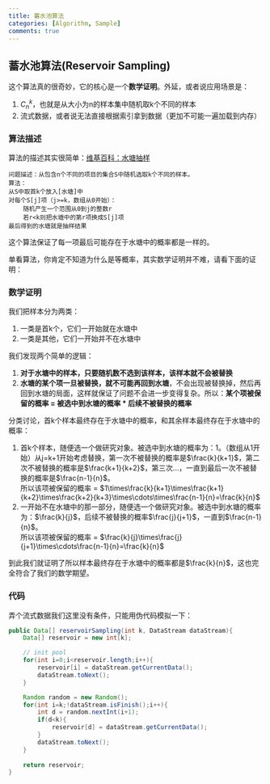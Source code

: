 ```yaml
---
title: 蓄水池算法
categories: [Algorithm, Sample]
comments: true
---
```


## 蓄水池算法(Reservoir Sampling)

这个算法真的很奇妙，它的核心是一个**数学证明**。外延，或者说应用场景是：

1. $C_n^k$，也就是从大小为n的样本集中随机取k个不同的样本
1. 流式数据，或者说无法直接根据索引拿到数据（更加不可能一遍加载到内存）

<!--more-->

### 算法描述

算法的描述其实很简单：[维基百科：水塘抽样](https://zh.wikipedia.org/zh-cn/%E6%B0%B4%E5%A1%98%E6%8A%BD%E6%A8%A3)

```
问题描述：从包含n个不同的项目的集合S中随机选取k个不同的样本。
算法：
从S中取首k个放入[水塘]中
对每个S[j]项（j>=k，数组从0开始）：
	随机产生一个范围从0到j的整数r
	若r<k则把水塘中的第r项换成S[j]项
最后得到的水塘就是抽样结果
```

这个算法保证了每一项最后可能存在于水塘中的概率都是一样的。

单看算法，你肯定不知道为什么是等概率，其实数学证明并不难，请看下面的证明：

### 数学证明

我们把样本分为两类：

1. 一类是首k个，它们一开始就在水塘中
1. 一类是其他，它们一开始并不在水塘中

我们发现两个简单的逻辑：

1. **对于水塘中的样本，只要随机数不选到该样本，该样本就不会被替换**
1. **水塘的某个项一旦被替换，就不可能再回到水塘**，不会出现被替换掉，然后再回到水塘的局面，这样就保证了问题不会进一步变得复杂。所以：**某个项被保留的概率 = 被选中到水塘的概率 * 后续不被替换的概率**

分类讨论，首k个样本最终存在于水塘中的概率，和其余样本最终存在于水塘中的概率：

1. 首k个样本，随便选一个做研究对象。被选中到水塘的概率为：1。（数组从1开始）从j=k+1开始考虑替换，第一次不被替换的概率是$\frac{k}{k+1}$，第二次不被替换的概率是$\frac{k+1}{k+2}$，第三次...，一直到最后一次不被替换的概率是$\frac{n-1}{n}$。
<br />所以该项被保留的概率 = $1\times\frac{k}{k+1}\times\frac{k+1}{k+2}\times\frac{k+2}{k+3}\times\cdots\times\frac{n-1}{n}=\frac{k}{n}$
1. 一开始不在水塘中的那一部分，随便选一个做研究对象。被选中到水塘的概率为：$\frac{k}{j}$，后续不被替换的概率$\frac{j}{j+1}$，一直到$\frac{n-1}{n}$。
<br />所以该项被保留的概率 = $\frac{k}{j}\times\frac{j}{j+1}\times\cdots\frac{n-1}{n}=\frac{k}{n}$

到此我们就证明了所以样本最终存在于水塘中的概率都是$\frac{k}{n}$，这也完全符合了我们的数学期望。

### 代码

弄个流式数据我们这里没有条件，只能用伪代码模拟一下：

```java
public Data[] reservoirSampling(int k, DataStream dataStream){
    Data[] reservoir = new int[k];

    // init pool
    for(int i=0;i<reservoir.length;i++){
        reservoir[i] = dataStream.getCurrentData();
        dataStream.toNext();
    }

    Random random = new Random();
    for(int i=k;!dataStream.isFinish();i++){
        int d = random.nextInt(i+1);
        if(d<k){
            reservoir[d] = dataStream.getCurrentData();
        }
        dataStream.toNext();
    }
    
    return reservoir;
}
```